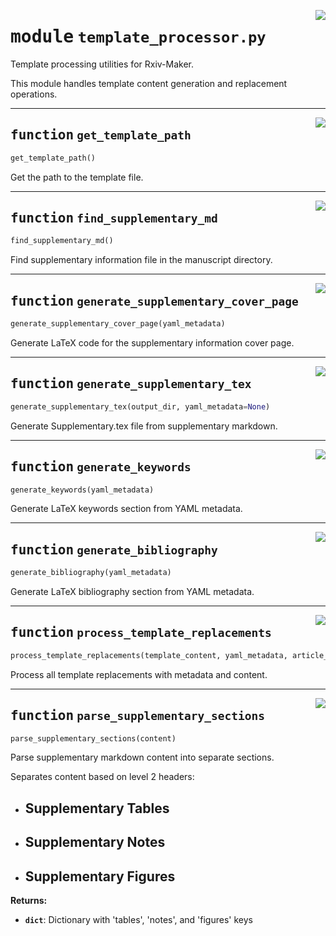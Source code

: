 <!-- markdownlint-disable -->

<a href="https://github.com/henriqueslab/rxiv-maker/blob/main/src/py/processors/template_processor.py#L0"><img align="right" style="float:right;" src="https://img.shields.io/badge/-source-cccccc?style=flat-square"></a>

# <kbd>module</kbd> `template_processor.py`
Template processing utilities for Rxiv-Maker. 

This module handles template content generation and replacement operations. 


---

<a href="https://github.com/henriqueslab/rxiv-maker/blob/main/src/py/processors/template_processor.py#L23"><img align="right" style="float:right;" src="https://img.shields.io/badge/-source-cccccc?style=flat-square"></a>

## <kbd>function</kbd> `get_template_path`

```python
get_template_path()
```

Get the path to the template file. 


---

<a href="https://github.com/henriqueslab/rxiv-maker/blob/main/src/py/processors/template_processor.py#L28"><img align="right" style="float:right;" src="https://img.shields.io/badge/-source-cccccc?style=flat-square"></a>

## <kbd>function</kbd> `find_supplementary_md`

```python
find_supplementary_md()
```

Find supplementary information file in the manuscript directory. 


---

<a href="https://github.com/henriqueslab/rxiv-maker/blob/main/src/py/processors/template_processor.py#L41"><img align="right" style="float:right;" src="https://img.shields.io/badge/-source-cccccc?style=flat-square"></a>

## <kbd>function</kbd> `generate_supplementary_cover_page`

```python
generate_supplementary_cover_page(yaml_metadata)
```

Generate LaTeX code for the supplementary information cover page. 


---

<a href="https://github.com/henriqueslab/rxiv-maker/blob/main/src/py/processors/template_processor.py#L89"><img align="right" style="float:right;" src="https://img.shields.io/badge/-source-cccccc?style=flat-square"></a>

## <kbd>function</kbd> `generate_supplementary_tex`

```python
generate_supplementary_tex(output_dir, yaml_metadata=None)
```

Generate Supplementary.tex file from supplementary markdown. 


---

<a href="https://github.com/henriqueslab/rxiv-maker/blob/main/src/py/processors/template_processor.py#L242"><img align="right" style="float:right;" src="https://img.shields.io/badge/-source-cccccc?style=flat-square"></a>

## <kbd>function</kbd> `generate_keywords`

```python
generate_keywords(yaml_metadata)
```

Generate LaTeX keywords section from YAML metadata. 


---

<a href="https://github.com/henriqueslab/rxiv-maker/blob/main/src/py/processors/template_processor.py#L259"><img align="right" style="float:right;" src="https://img.shields.io/badge/-source-cccccc?style=flat-square"></a>

## <kbd>function</kbd> `generate_bibliography`

```python
generate_bibliography(yaml_metadata)
```

Generate LaTeX bibliography section from YAML metadata. 


---

<a href="https://github.com/henriqueslab/rxiv-maker/blob/main/src/py/processors/template_processor.py#L270"><img align="right" style="float:right;" src="https://img.shields.io/badge/-source-cccccc?style=flat-square"></a>

## <kbd>function</kbd> `process_template_replacements`

```python
process_template_replacements(template_content, yaml_metadata, article_md)
```

Process all template replacements with metadata and content. 


---

<a href="https://github.com/henriqueslab/rxiv-maker/blob/main/src/py/processors/template_processor.py#L500"><img align="right" style="float:right;" src="https://img.shields.io/badge/-source-cccccc?style=flat-square"></a>

## <kbd>function</kbd> `parse_supplementary_sections`

```python
parse_supplementary_sections(content)
```

Parse supplementary markdown content into separate sections. 

Separates content based on level 2 headers: 
- ## Supplementary Tables 
- ## Supplementary Notes 
- ## Supplementary Figures 



**Returns:**
 
 - <b>`dict`</b>:  Dictionary with 'tables', 'notes', and 'figures' keys 


